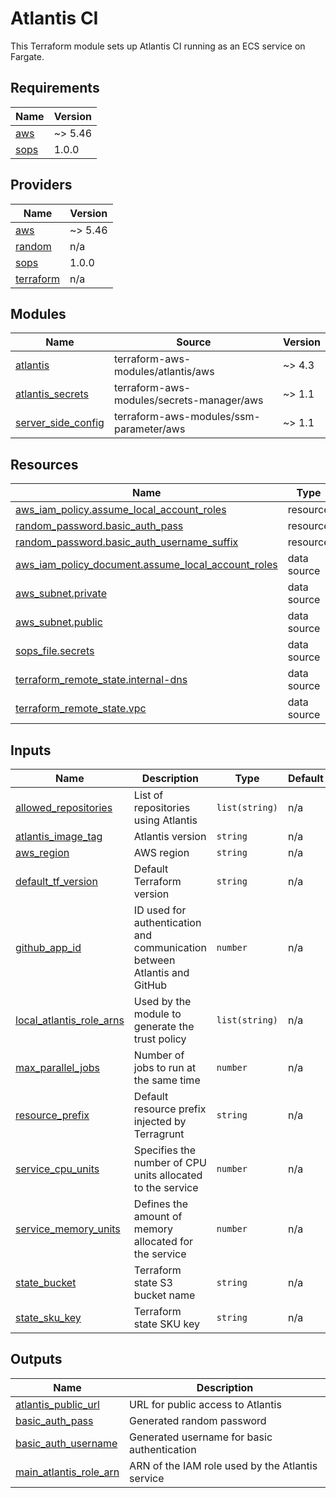 # Atlantis CI

This Terraform module sets up Atlantis CI running as an ECS service on Fargate.

## Requirements

| Name | Version |
|------|---------|
| <a name="requirement_aws"></a> [aws](#requirement\_aws) | ~> 5.46 |
| <a name="requirement_sops"></a> [sops](#requirement\_sops) | 1.0.0 |

## Providers

| Name | Version |
|------|---------|
| <a name="provider_aws"></a> [aws](#provider\_aws) | ~> 5.46 |
| <a name="provider_random"></a> [random](#provider\_random) | n/a |
| <a name="provider_sops"></a> [sops](#provider\_sops) | 1.0.0 |
| <a name="provider_terraform"></a> [terraform](#provider\_terraform) | n/a |

## Modules

| Name | Source | Version |
|------|--------|---------|
| <a name="module_atlantis"></a> [atlantis](#module\_atlantis) | terraform-aws-modules/atlantis/aws | ~> 4.3 |
| <a name="module_atlantis_secrets"></a> [atlantis\_secrets](#module\_atlantis\_secrets) | terraform-aws-modules/secrets-manager/aws | ~> 1.1 |
| <a name="module_server_side_config"></a> [server\_side\_config](#module\_server\_side\_config) | terraform-aws-modules/ssm-parameter/aws | ~> 1.1 |

## Resources

| Name | Type |
|------|------|
| [aws_iam_policy.assume_local_account_roles](https://registry.terraform.io/providers/hashicorp/aws/latest/docs/resources/iam_policy) | resource |
| [random_password.basic_auth_pass](https://registry.terraform.io/providers/hashicorp/random/latest/docs/resources/password) | resource |
| [random_password.basic_auth_username_suffix](https://registry.terraform.io/providers/hashicorp/random/latest/docs/resources/password) | resource |
| [aws_iam_policy_document.assume_local_account_roles](https://registry.terraform.io/providers/hashicorp/aws/latest/docs/data-sources/iam_policy_document) | data source |
| [aws_subnet.private](https://registry.terraform.io/providers/hashicorp/aws/latest/docs/data-sources/subnet) | data source |
| [aws_subnet.public](https://registry.terraform.io/providers/hashicorp/aws/latest/docs/data-sources/subnet) | data source |
| [sops_file.secrets](https://registry.terraform.io/providers/carlpett/sops/1.0.0/docs/data-sources/file) | data source |
| [terraform_remote_state.internal-dns](https://registry.terraform.io/providers/hashicorp/terraform/latest/docs/data-sources/remote_state) | data source |
| [terraform_remote_state.vpc](https://registry.terraform.io/providers/hashicorp/terraform/latest/docs/data-sources/remote_state) | data source |

## Inputs

| Name | Description | Type | Default | Required |
|------|-------------|------|---------|:--------:|
| <a name="input_allowed_repositories"></a> [allowed\_repositories](#input\_allowed\_repositories) | List of repositories using Atlantis | `list(string)` | n/a | yes |
| <a name="input_atlantis_image_tag"></a> [atlantis\_image\_tag](#input\_atlantis\_image\_tag) | Atlantis version | `string` | n/a | yes |
| <a name="input_aws_region"></a> [aws\_region](#input\_aws\_region) | AWS region | `string` | n/a | yes |
| <a name="input_default_tf_version"></a> [default\_tf\_version](#input\_default\_tf\_version) | Default Terraform version | `string` | n/a | yes |
| <a name="input_github_app_id"></a> [github\_app\_id](#input\_github\_app\_id) | ID used for authentication and communication between Atlantis and GitHub | `number` | n/a | yes |
| <a name="input_local_atlantis_role_arns"></a> [local\_atlantis\_role\_arns](#input\_local\_atlantis\_role\_arns) | Used by the module to generate the trust policy | `list(string)` | n/a | yes |
| <a name="input_max_parallel_jobs"></a> [max\_parallel\_jobs](#input\_max\_parallel\_jobs) | Number of jobs to run at the same time | `number` | n/a | yes |
| <a name="input_resource_prefix"></a> [resource\_prefix](#input\_resource\_prefix) | Default resource prefix injected by Terragrunt | `string` | n/a | yes |
| <a name="input_service_cpu_units"></a> [service\_cpu\_units](#input\_service\_cpu\_units) | Specifies the number of CPU units allocated to the service | `number` | n/a | yes |
| <a name="input_service_memory_units"></a> [service\_memory\_units](#input\_service\_memory\_units) | Defines the amount of memory allocated for the service | `number` | n/a | yes |
| <a name="input_state_bucket"></a> [state\_bucket](#input\_state\_bucket) | Terraform state S3 bucket name | `string` | n/a | yes |
| <a name="input_state_sku_key"></a> [state\_sku\_key](#input\_state\_sku\_key) | Terraform state SKU key | `string` | n/a | yes |

## Outputs

| Name | Description |
|------|-------------|
| <a name="output_atlantis_public_url"></a> [atlantis\_public\_url](#output\_atlantis\_public\_url) | URL for public access to Atlantis |
| <a name="output_basic_auth_pass"></a> [basic\_auth\_pass](#output\_basic\_auth\_pass) | Generated random password |
| <a name="output_basic_auth_username"></a> [basic\_auth\_username](#output\_basic\_auth\_username) | Generated username for basic authentication |
| <a name="output_main_atlantis_role_arn"></a> [main\_atlantis\_role\_arn](#output\_main\_atlantis\_role\_arn) | ARN of the IAM role used by the Atlantis service |
